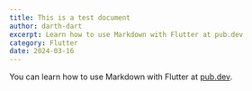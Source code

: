 ```yaml
---
title: This is a test document
author: darth-dart
excerpt: Learn how to use Markdown with Flutter at pub.dev
category: Flutter
date: 2024-03-16
---
```


You can learn how to use Markdown with Flutter at [pub.dev](https://pub.dev/packages/markdown_widget).
